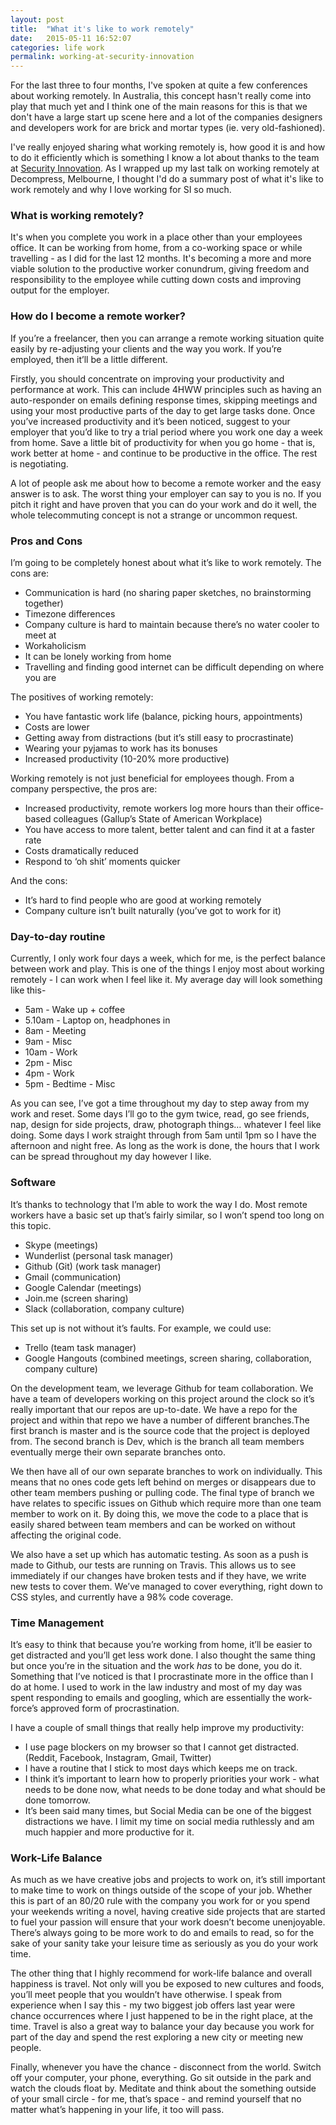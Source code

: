 ```yaml
---
layout: post
title:  "What it's like to work remotely"
date:   2015-05-11 16:52:07
categories: life work
permalink: working-at-security-innovation
---
```


For the last three to four months, I've spoken at quite a few conferences about working remotely. In Australia, this concept hasn't really come into play that much yet and I think one of the main reasons for this is that we don't have a large start up scene here and a lot of the companies designers and developers work for are brick and mortar types (ie. very old-fashioned).

I've really enjoyed sharing what working remotely is, how good it is and how to do it efficiently which is something I know a lot about thanks to the team at [Security Innovation](http://www.securityinnovation.com). As I wrapped up my last talk on working remotely at Decompress, Melbourne, I thought I'd do a summary post of what it's like to work remotely and why I love working for SI so much.

### What is working remotely?

It's when you complete you work in a place other than your employees office. It can be working from home, from a co-working space or while travelling - as I did for the last 12 months. It's becoming a more and more viable solution to the productive worker conundrum, giving freedom and responsibility to the employee while cutting down costs and improving output for the employer.

### How do I become a remote worker?

If you’re a freelancer, then you can arrange a remote working situation quite easily by re-adjusting your clients and the way you work. If you’re employed, then it’ll be a little different.

Firstly, you should concentrate on improving your productivity and performance at work. This can include 4HWW principles such as having an auto-responder on emails defining response times, skipping meetings and using your most productive parts of the day to get large tasks done. Once you’ve increased productivity and it’s been noticed, suggest to your employer that you’d like to try a trial period where you work one day a week from home. Save a little bit of productivity for when you go home - that is, work better at home - and continue to be productive in the office. The rest is negotiating.

A lot of people ask me about how to become a remote worker and the easy answer is to ask. The worst thing your employer can say to you is no. If you pitch it right and have proven that you can do your work and do it well, the whole telecommuting concept is not a strange or uncommon request.

### Pros and Cons

I’m going to be completely honest about what it’s like to work remotely. The cons are:

* Communication is hard (no sharing paper sketches, no brainstorming together)
* Timezone differences
* Company culture is hard to maintain because there’s no water cooler to meet at
* Workaholicism
* It can be lonely working from home
* Travelling and finding good internet can be difficult depending on where you are

The positives of working remotely:

* You have fantastic work life (balance, picking hours, appointments)
* Costs are lower
* Getting away from distractions (but it’s still easy to procrastinate)
* Wearing your pyjamas to work has its bonuses
* Increased productivity (10-20% more productive)

Working remotely is not just beneficial for employees though. From a company perspective, the pros are:

* Increased productivity, remote workers log more hours than their office-based colleagues (Gallup’s State of American Workplace)
* You have access to more talent, better talent and can find it at a faster rate
* Costs dramatically reduced
* Respond to ‘oh shit’ moments quicker

And the cons:

* It’s hard to find people who are good at working remotely
* Company culture isn’t built naturally (you’ve got to work for it)

### Day-to-day routine

Currently, I only work four days a week, which for me, is the perfect balance between work and play. This is one of the things I enjoy most about working remotely - I can work when I feel like it. My average day will look something like this-

* 5am - Wake up + coffee
* 5.10am - Laptop on, headphones in
* 8am - Meeting
* 9am - Misc
* 10am - Work
* 2pm - Misc
* 4pm - Work
* 5pm - Bedtime - Misc

As you can see, I’ve got a time throughout my day to step away from my work and reset.  Some days I’ll go to the gym twice, read, go see friends, nap, design for side projects, draw, photograph things… whatever I feel like doing.  Some days I work straight through from 5am until 1pm so I have the afternoon and night free.  As long as the work is done, the hours that I work can be spread throughout my day however I like.

### Software

It’s thanks to technology that I’m able to work the way I do. Most remote workers have a basic set up that’s fairly similar, so I won’t spend too long on this topic.

* Skype (meetings)
* Wunderlist (personal task manager)
* Github (Git) (work task manager)
* Gmail (communication)
* Google Calendar (meetings)
* Join.me (screen sharing)
* Slack (collaboration, company culture)

This set up is not without it’s faults. For example, we could use:

* Trello (team task manager)
* Google Hangouts (combined meetings, screen sharing, collaboration, company culture)

On the development team, we leverage Github for team collaboration. We have a team of developers working on this project around the clock so it’s really important that our repos are up-to-date.  We have a repo for the project and within that repo we have a number of different branches.The first branch is master and is the source code that the project is deployed from. The second branch is Dev, which is the branch all team members eventually merge their own separate branches onto.

We then have all of our own separate branches to work on individually. This means that no ones code gets left behind on merges or disappears due to other team members pushing or pulling code. The final type of branch we have relates to specific issues on Github which require more than one team member to work on it. By doing this, we move the code to a place that is easily shared between team members and can be worked on without affecting the original code.

We also have a set up which has automatic testing. As soon as a push is made to Github, our tests are running on Travis. This allows us to see immediately if our changes have broken tests and if they have, we write new tests to cover them. We’ve managed to cover everything, right down to CSS styles, and currently have a 98% code coverage.

### Time Management

It’s easy to think that because you’re working from home, it’ll be easier to get distracted and you’ll get less work done. I also thought the same thing but once you’re in the situation and the work *has* to be done, you do it. Something that I’ve noticed is that I procrastinate more in the office than I do at home.  I used to work in the law industry and most of my day was spent responding to emails and googling, which are essentially the work-force’s approved form of procrastination.

I have a couple of small things that really help improve my productivity:

* I use page blockers on my browser so that I cannot get distracted. (Reddit, Facebook, Instagram, Gmail, Twitter)
* I have a routine that I stick to most days which keeps me on track.
* I think it’s important to learn how to properly priorities your work - what needs to be done now, what needs to be done today and what should be done tomorrow.
* It’s been said many times, but Social Media can be one of the biggest distractions we have. I limit my time on social media ruthlessly and am much happier and more productive for it.

### Work-Life Balance

As much as we have creative jobs and projects to work on, it’s still important to make time to work on things outside of the scope of your job. Whether this is part of an 80/20 rule with the company you work for or you spend your weekends writing a novel, having creative side projects that are started to fuel your passion will ensure that your work doesn’t become unenjoyable. There’s always going to be more work to do and emails to read, so for the sake of your sanity take your leisure time as seriously as you do your work time.

The other thing that I highly recommend for work-life balance and overall happiness is travel. Not only will you be exposed to new cultures and foods, you’ll meet people that you wouldn’t have otherwise. I speak from experience when I say this - my two biggest job offers last year were chance occurrences where I just happened to be in the right place, at the time. Travel is also a great way to balance your day because you work for part of the day and spend the rest exploring a new city or meeting new people.

Finally, whenever you have the chance - disconnect from the world. Switch off your computer, your phone, everything. Go sit outside in the park and watch the clouds float by. Meditate and think about the something outside of your small circle - for me, that’s space - and remind yourself that no matter what’s happening in your life, it too will pass.
